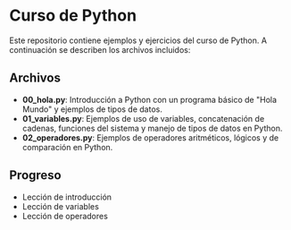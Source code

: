# Curso de Python

Este repositorio contiene ejemplos y ejercicios del curso de Python. A continuación se describen los archivos incluidos:

## Archivos

- **00_hola.py**: Introducción a Python con un programa básico de "Hola Mundo" y ejemplos de tipos de datos.
- **01_variables.py**: Ejemplos de uso de variables, concatenación de cadenas, funciones del sistema y manejo de tipos de datos en Python.
- **02_operadores.py**: Ejemplos de operadores aritméticos, lógicos y de comparación en Python.

## Progreso

- Lección de introducción
- Lección de variables
- Lección de operadores